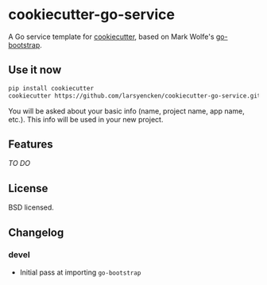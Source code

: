 # cookiecutter-go-service

A Go service template for [cookiecutter](https://github.com/audreyr/cookiecutter), based on Mark Wolfe's [go-bootstrap](https://github.com/wolfeidau/go-bootstrap).

## Use it now

```bash
pip install cookiecutter
cookiecutter https://github.com/larsyencken/cookiecutter-go-service.git
```

You will be asked about your basic info (name, project name, app name, etc.). This info will be used in your new project.

## Features

_TO DO_

## License

BSD licensed.

## Changelog

### devel

- Initial pass at importing `go-bootstrap`
